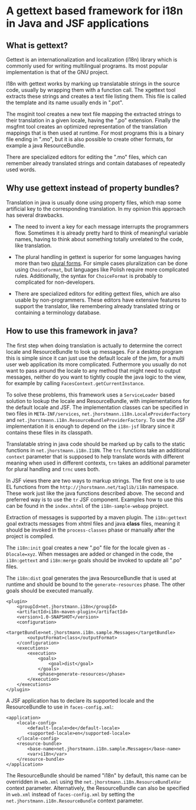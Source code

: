 A gettext based framework for i18n in Java and JSF applications
===============================================================

What is gettext?
----------------

Gettext is an internationalization and localization (i18n) library which is
commonly used for writing multilingual programs. Its most popular
implementation is that of the GNU project.

I18n with gettext works by marking up translatable strings in the source code,
usually by wrapping them with a function call. The xgettext tool extracts these
strings and creates a text file listing them. This file is called the template
and its name usually ends in ".pot".

The msginit tool creates a new text file mapping the extracted strings to their
translation in a given locale, having the ".po" extension. Finally the msgfmt
tool creates an optimized representation of the translation mappings that is
then used at runtime. For most programs this is a binary file ending in ".mo",
but it is also possible to create other formats, for example a java
ResourceBundle.

There are specialized editors for editing the ".mo" files, which can remember
already translated strings and contain databases of repeatedly used words.

Why use gettext instead of property bundles?
--------------------------------------------

Translation in java is usually done using property files, which map some
artificial key to the corresponding translation. In my opinion this approach
has several drawbacks.

  * The need to invent a key for each message interrupts the programmers flow.
    Sometimes it is already pretty hard to think of meaningful variable names,
    having to think about something totally unrelated to the code, like
    translation.

  * The plural handling in gettext is superior for some languages having more
    than two [plural forms][1]. For simple cases pluralization can be done using
    `ChoiceFormat`, but languages like Polish require more complicated rules.
    Additionally, the syntax for `ChoiceFormat` is probably to complicated for
    non-developers.

  * There are specialized editors for editing gettext files, which are also
    usable by non-programmers. These editors have extensive features to support
    the translator, like remembering already translated string or containing a
    terminology database.

 [1]: http://www.gnu.org/savannah-checkouts/gnu/gettext/manual/html_node/Plural-forms.html

How to use this framework in java?
----------------------------------

The first step when doing translation is actually to determine the correct
locale and ResourceBundle to look up messages. For a desktop program this is
simple since it can just use the default locale of the jvm, for a multi user
web application its more complicated. Futhermore you usually do not want to
pass around the locale to any method that might need to output messages,
neither do you want to tightly couple the java logic to the view, for example
by calling `FacesContext.getCurrentInstance`.

To solve these problems, this framework uses a `ServiceLoader` based solution
to lookup the locale and ResourceBundle, with implementations for the default
locale and JSF. The implementation classes can be specified in two files in
`META-INF/services`, `net.jhorstmann.i18n.LocaleProviderFactory` and
`net.jhorstmann.i18n.ResourceBundleProviderFactory`. To use the JSF
implementation it is enough to depend on the `i18n-jsf` library since it
contains these files in its classpath.

Translatable string in java code should be marked up by calls to the static
functions in `net.jhorstmann.i18n.I18N`. The `trc` functions take an additional
`context` parameter that is supposed to help translate words with different
meaning when used in different contexts, `trn` takes an additional parameter
for plural handling and `trnc` uses both.

In JSF views there are two ways to markup strings. The first one is to use EL
functions from the `http://jhorstmann.net/taglib/i18n` namespace. These work
just like the java functions described above. The second and preferred way is
to use the `tr` JSF component. Examples how to use this can be found in the
`index.xhtml` of the `i18n-sample-webapp` project.

Extraction of messages is supported by a maven plugin. The `i18n:gettext` goal
extracts messages from xhtml files and java **class** files, meaning it should
be invoked in the `process-classes` phase or manually after the project is
compiled.

The `i18n:init` goal creates a new ".po" file for the locale given as
`-Dlocale=xyz`. When messages are added or changed in the code, the
`i18n:gettext` and `i18n:merge` goals should be invoked to update all ".po"
files.

The `i18n:dist` goal generates the java ResourceBundle that is used at runtime
and should be bound to the `generate-resources` phase. The other goals should
be executed manually.

    <plugin>
        <groupId>net.jhorstmann.i18n</groupId>
        <artifactId>i18n-maven-plugin</artifactId>
        <version>1.0-SNAPSHOT</version>
        <configuration>
            <targetBundle>net.jhorstmann.i18n.sample.Messages</targetBundle>
            <outputFormat>class</outputFormat>
        </configuration>
        <executions>
            <execution>
                <goals>
                    <goal>dist</goal>
                </goals>
                <phase>generate-resources</phase>
            </execution>
        </executions>
    </plugin>

A JSF application has to declare its supported locale and the ResourceBundle to
use in `faces-config.xml`:

    <application>
        <locale-config>
            <default-locale>de</default-locale>
            <supported-locale>en</supported-locale>
        </locale-config>
        <resource-bundle>
            <base-name>net.jhorstmann.i18n.sample.Messages</base-name>
            <var>i18n</var>
        </resource-bundle>
    </application>

The ResourceBundle should be named "i18n" by default, this name can be
overridden in `web.xml` using the `net.jhorstmann.i18n.ResourceBundleVar`
context parameter. Alternatively, the ResourceBundle can also be specified in
`web.xml` instead of `faces-config.xml` by setting the
`net.jhorstmann.i18n.ResourceBundle` context parameter.


